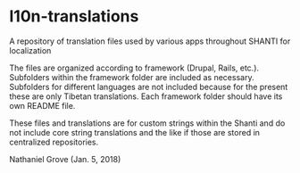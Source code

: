 # l10n-translations
A repository of translation files used by various apps throughout SHANTI for localization

The files are organized according to framework (Drupal, Rails, etc.).
Subfolders within the framework folder are included as necessary.
Subfolders for different languages are not included because for the present these are only Tibetan translations. 
Each framework folder should have its own README file.

These files and translations are for custom strings within the Shanti and do not include 
core string translations and the like if those are stored in centralized repositories.

Nathaniel Grove (Jan. 5, 2018)
